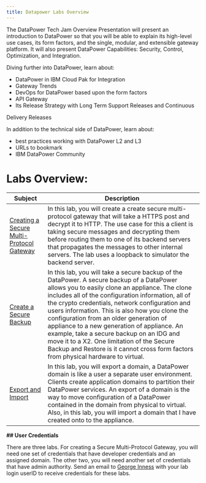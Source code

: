 ```yaml
---
title: Datapower Labs Overview
---
```


The DataPower Tech Jam Overview Presentation will present an introduction 
to DataPower so that you will be able to explain its high-level use cases, its 
form factors, and the single, modular, and extensible gateway platform.  It 
will also present DataPower Capabilities: Security, Control, Optimization, and 
Integration.   

Diving further into DataPower, learn about:

-  DataPower in IBM Cloud Pak for Integration
-  Gateway Trends
-  DevOps for DataPower based upon the form factors
-  API Gateway
-  Its Release Strategy with Long Term Support Releases and Continuous 

Delivery Releases

In addition to the technical side of DataPower, learn about:
-  best practices working with DataPower L2 and L3
-  URLs to bookmark
-  IBM DataPower Community

# Labs Overview:

|  Subject                            | Description                 |  
|-------------------------|-----------------------------------------|
| [Creating a Secure Multi-Protocol Gateway](/datapower/Lab1) | In this lab, you will create a create secure multi-protocol gateway that will take a HTTPS post and decrypt it to HTTP.  The use case for this a client is taking secure messages and decrypting them before routing them to one of its backend servers that propagates the messages to other internal servers.  The lab uses a loopback to simulator the backend server.|
| [Create a Secure Backup](/datapower/Lab2) | In this lab, you will take a secure backup of the DataPower.  A secure backup of a DataPower allows you to easily clone an appliance.  The clone includes all of the configuration information, all of the crypto credentials, network configuration and users information.  This is also how you clone the configuration from an older generation of appliance to a new generation of appliance.  An example, take a secure backup on an IDG and move it to a X2.  One limitation of the Secure Backup and Restore is it cannot cross form factors from physical hardware to virtual.|
| [Export and Import]() |  In this lab, you will export a domain, a DataPower domain is like a user a separate user environment.  Clients create application domains to partition their DataPower services.  An export of a domain is the way to move configuration of a DataPower contained in the domain from physical to virtual.  Also, in this lab, you will import a domain that I have created onto to the appliance.|

**## User Credentials**

There are three labs.  For creating a Secure Multi-Protocol Gateway, you will need one set of credentials that have developer credentials and an assigned domain.  The other two, you will need another set of credentials that have admin authority. Send an email to [George Inness](mailto:innessrg@us.ibm.com) with your lab login userID to receive credentials for these labs.